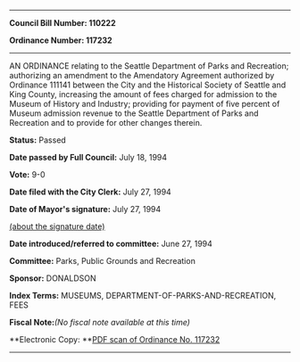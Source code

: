 

********

**Council Bill Number: 110222**
   
**Ordinance Number: 117232**
********

 AN ORDINANCE relating to the Seattle Department of Parks and Recreation; authorizing an amendment to the Amendatory Agreement authorized by Ordinance 111141 between the City and the Historical Society of Seattle and King County, increasing the amount of fees charged for admission to the Museum of History and Industry; providing for payment of five percent of Museum admission revenue to the Seattle Department of Parks and Recreation and to provide for other changes therein.

**Status:** Passed
   
**Date passed by Full Council:** July 18, 1994
   
**Vote:** 9-0
   
**Date filed with the City Clerk:** July 27, 1994
   
**Date of Mayor's signature:** July 27, 1994
   
[(about the signature date)](/~public/approvaldate.htm)
   
   
   
**Date introduced/referred to committee:** June 27, 1994
   
**Committee:** Parks, Public Grounds and Recreation
   
**Sponsor:** DONALDSON
   
   
**Index Terms:** MUSEUMS, DEPARTMENT-OF-PARKS-AND-RECREATION, FEES

**Fiscal Note:**_(No fiscal note available at this time)_

**Electronic Copy: **[PDF scan of Ordinance No. 117232](/~archives/Ordinances/Ord_117232.pdf)

********

